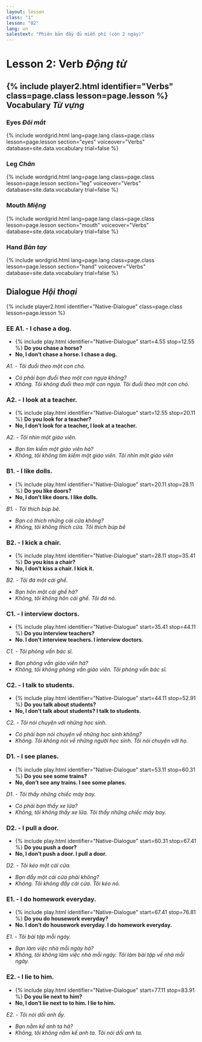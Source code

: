 ```yaml
---
layout: lesson
class: "1"
lesson: "02"
lang: vn
salestext: "Phiên bản đầy đủ miễn phí (còn 2 ngày)"
---
```



# Lesson 2: Verb *Động từ*

## {% include player2.html identifier="Verbs" class=page.class lesson=page.lesson %}  Vocabulary *Từ vựng*



### Eyes *Đôi mắt*
{% include wordgrid.html lang=page.lang
		class=page.class 
		lesson=page.lesson 
		section="eyes"
		voiceover="Verbs"
		database=site.data.vocabulary 
		trial=false %}

### Leg *Chân*
{% include wordgrid.html lang=page.lang
		class=page.class 
		lesson=page.lesson 
		section="leg"
		voiceover="Verbs"
		database=site.data.vocabulary 
		trial=false %}


### Mouth *Miệng*
{% include wordgrid.html lang=page.lang
		class=page.class 
		lesson=page.lesson 
		section="mouth"
		voiceover="Verbs"
		database=site.data.vocabulary 
		trial=false %}




### Hand *Bàn tay*
{% include wordgrid.html lang=page.lang
		class=page.class 
		lesson=page.lesson 
		section="hand"
		voiceover="Verbs"
		database=site.data.vocabulary 
		trial=false %}



## Dialogue *Hội thoại*

{% include player2.html identifier="Native-Dialogue" class=page.class lesson=page.lesson %}

### EE A1. - I chase a dog.

- {% include play.html identifier="Native-Dialogue" start=4.55 stop=12.55 %}  **Do you chase a horse?**
- **No, I don’t chase a horse. I chase a dog.**

*A1. - Tôi đuổi theo một con chó.*

- *Có phải bạn đuổi theo một con ngựa không?*
- *Không. Tôi không đuổi theo một con ngựa. Tôi đuổi theo một con chó.*

### A2. - I look at a teacher.

- {% include play.html identifier="Native-Dialogue" start=12.55 stop=20.11 %} **Do you look for a teacher?**
- **No, I don’t look for a teacher, I look at a teacher.**

*A2. - Tôi nhìn một giáo viên.*

- *Bạn tìm kiếm một giáo viên hả?*
- *Không, tôi không tìm kiếm một giáo viên. Tôi nhìn một giáo viên*

 
### B1. - I like dolls.

- {% include play.html identifier="Native-Dialogue" start=20.11 stop=28.11 %} **Do you like doors?**
- **No, I don’t like doors. I like dolls.**

*B1. - Tôi thích búp bê.*

- *Bạn có thích những cái cửa không?*
- *Không, tôi không thích cửa. Tôi thích búp bê*

### B2. -  I kick a chair.

- {% include play.html identifier="Native-Dialogue" start=28.11 stop=35.41 %} **Do you kiss a chair?**
- **No, I don’t kiss a chair. I kick it.**

*B2. - Tôi đá một cái ghế.*

- *Bạn hôn một cái ghế hả?*
- *Không, tôi không hôn cái ghế. Tôi đá nó.*

### C1. -  I interview doctors.

- {% include play.html identifier="Native-Dialogue" start=35.41 stop=44.11 %}  **Do you interview teachers?**
- **No. I don’t interview teachers. I interview doctors.**

*C1. - Tôi phỏng vấn bác sĩ.*

- *Bạn phỏng vấn giáo viên hả?*
- *Không, tôi không phỏng vấn giáo viên. Tôi phỏng vấn bác sĩ.*

### C2. - I talk to students.

- {% include play.html identifier="Native-Dialogue" start=44.11 stop=52.91 %} **Do you talk about students?**
- **No, I don’t talk about students? I talk to students.**

*C2. - Tôi nói chuyện với những học sinh.*

- *Có phải bạn nói chuyện về những học sinh không?*
- *Không. Tôi không nói về những người học sinh. Tôi nói chuyện với họ.*

### D1. - I see planes.

- {% include play.html identifier="Native-Dialogue" start=53.11 stop=60.31 %} **Do you see some trains?**
- **No,  don’t see any trains. I see some planes.**

*D1. - Tôi thấy những chiếc máy bay.*

- *Có phải bạn thấy xe lửa?*
- *Không, tôi không thấy xe lửa. Tôi thấy những chiếc máy bay.*

### D2. - I pull a door.

- {% include play.html identifier="Native-Dialogue" start=60.31 stop=67.41 %} **Do you push a door?**
- **No, I don’t push a door. I pull a door.**

*D2. - Tôi kéo một cái cửa.*

- *Bạn đẩy một cái cửa phải không?*
- *Không. Tôi không đẩy cái cửa. Tôi kéo nó.*

### E1. - I do homework everyday.

- {% include play.html identifier="Native-Dialogue" start=67.41 stop=76.81 %} **Do you do housework everyday?**
- **No. I don’t do housework everyday. I do homework everyday.**

*E1. - Tôi bài tập mỗi ngày.*

- *Bạn làm việc nhà mỗi ngày hả?*
- *Không, tôi không làm việc nhà mỗi ngày. Tôi làm bài tập về nhà mỗi ngày.*

### E2. - I lie to him.

- {% include play.html identifier="Native-Dialogue" start=77.11 stop=83.91 %} **Do you lie next to him?**
- **No, I don’t lie next to to him. I lie to him.**

*E2. - Tôi nói dối anh ấy.*

- *Bạn nằm kế anh ta hả?*
- *Không, tôi không nằm kế anh ta. Tôi nói dối anh ta.*

 
 
 